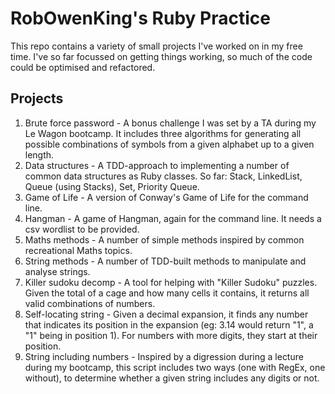 # RobOwenKing's Ruby Practice

This repo contains a variety of small projects I've worked on in my free time. I've so far focussed on getting things working, so much of the code could be optimised and refactored.

## Projects
1. Brute force password - A bonus challenge I was set by a TA during my Le Wagon bootcamp. It includes three algorithms for generating all possible combinations of symbols from a given alphabet up to a given length.
2. Data structures - A TDD-approach to implementing a number of common data structures as Ruby classes. So far: Stack, LinkedList, Queue (using Stacks), Set, Priority Queue.
3. Game of Life - A version of Conway's Game of Life for the command line.
4. Hangman - A game of Hangman, again for the command line. It needs a csv wordlist to be provided.
5. Maths methods - A number of simple methods inspired by common recreational Maths topics.
6. String methods - A number of TDD-built methods to manipulate and analyse strings.
7. Killer sudoku decomp - A tool for helping with "Killer Sudoku" puzzles. Given the total of a cage and how many cells it contains, it returns all valid combinations of numbers.
8. Self-locating string - Given a decimal expansion, it finds any number that indicates its position in the expansion (eg: 3.14 would return "1", a "1" being in position 1). For numbers with more digits, they start at their position.
9. String including numbers - Inspired by a digression during a lecture during my bootcamp, this script includes two ways (one with RegEx, one without), to determine whether a given string includes any digits or not.
